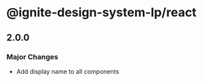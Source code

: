 # @ignite-design-system-lp/react

## 2.0.0

### Major Changes

- Add display name to all components
